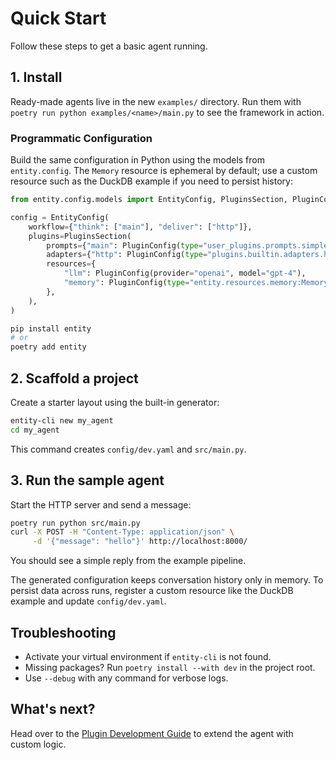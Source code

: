 # Quick Start

Follow these steps to get a basic agent running.

## 1. Install

Ready-made agents live in the new `examples/` directory. Run them with
`poetry run python examples/<name>/main.py` to see the framework in action.

### Programmatic Configuration
Build the same configuration in Python using the models from
`entity.config`. The `Memory` resource is ephemeral by default; use a custom
resource such as the DuckDB example if you need to persist history:

```python
from entity.config.models import EntityConfig, PluginsSection, PluginConfig

config = EntityConfig(
    workflow={"think": ["main"], "deliver": ["http"]},
    plugins=PluginsSection(
        prompts={"main": PluginConfig(type="user_plugins.prompts.simple:SimplePrompt")},
        adapters={"http": PluginConfig(type="plugins.builtin.adapters.http:HTTPAdapter", stages=["parse", "deliver"])},
        resources={
            "llm": PluginConfig(provider="openai", model="gpt-4"),
            "memory": PluginConfig(type="entity.resources.memory:Memory"),
        },
    ),
)
```

```bash
pip install entity
# or
poetry add entity
```

## 2. Scaffold a project

Create a starter layout using the built-in generator:

```bash
entity-cli new my_agent
cd my_agent
```

This command creates `config/dev.yaml` and `src/main.py`.

## 3. Run the sample agent

Start the HTTP server and send a message:

```bash
poetry run python src/main.py
curl -X POST -H "Content-Type: application/json" \
     -d '{"message": "hello"}' http://localhost:8000/
```

You should see a simple reply from the example pipeline.

The generated configuration keeps conversation history only in memory. To
persist data across runs, register a custom resource like the DuckDB example and
update `config/dev.yaml`.

## Troubleshooting

- Activate your virtual environment if `entity-cli` is not found.
- Missing packages? Run `poetry install --with dev` in the project root.
- Use `--debug` with any command for verbose logs.

## What's next?

Head over to the [Plugin Development Guide](plugin_guide.md) to extend the agent with custom logic.
